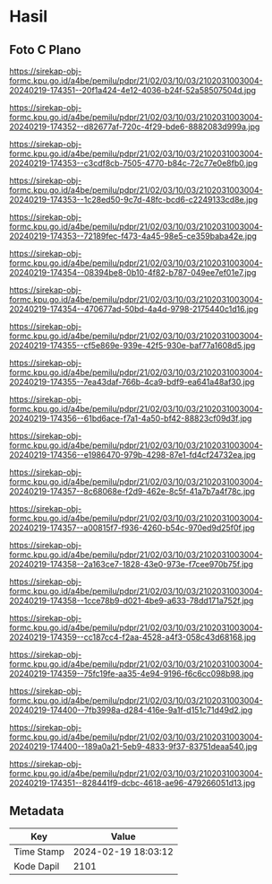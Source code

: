 # Hasil

## Foto C Plano

https://sirekap-obj-formc.kpu.go.id/a4be/pemilu/pdpr/21/02/03/10/03/2102031003004-20240219-174351--20f1a424-4e12-4036-b24f-52a58507504d.jpg

https://sirekap-obj-formc.kpu.go.id/a4be/pemilu/pdpr/21/02/03/10/03/2102031003004-20240219-174352--d82677af-720c-4f29-bde6-8882083d999a.jpg

https://sirekap-obj-formc.kpu.go.id/a4be/pemilu/pdpr/21/02/03/10/03/2102031003004-20240219-174353--c3cdf8cb-7505-4770-b84c-72c77e0e8fb0.jpg

https://sirekap-obj-formc.kpu.go.id/a4be/pemilu/pdpr/21/02/03/10/03/2102031003004-20240219-174353--1c28ed50-9c7d-48fc-bcd6-c2249133cd8e.jpg

https://sirekap-obj-formc.kpu.go.id/a4be/pemilu/pdpr/21/02/03/10/03/2102031003004-20240219-174353--72189fec-f473-4a45-98e5-ce359baba42e.jpg

https://sirekap-obj-formc.kpu.go.id/a4be/pemilu/pdpr/21/02/03/10/03/2102031003004-20240219-174354--08394be8-0b10-4f82-b787-049ee7ef01e7.jpg

https://sirekap-obj-formc.kpu.go.id/a4be/pemilu/pdpr/21/02/03/10/03/2102031003004-20240219-174354--470677ad-50bd-4a4d-9798-2175440c1d16.jpg

https://sirekap-obj-formc.kpu.go.id/a4be/pemilu/pdpr/21/02/03/10/03/2102031003004-20240219-174355--cf5e869e-939e-42f5-930e-baf77a1608d5.jpg

https://sirekap-obj-formc.kpu.go.id/a4be/pemilu/pdpr/21/02/03/10/03/2102031003004-20240219-174355--7ea43daf-766b-4ca9-bdf9-ea641a48af30.jpg

https://sirekap-obj-formc.kpu.go.id/a4be/pemilu/pdpr/21/02/03/10/03/2102031003004-20240219-174356--61bd6ace-f7a1-4a50-bf42-88823cf09d3f.jpg

https://sirekap-obj-formc.kpu.go.id/a4be/pemilu/pdpr/21/02/03/10/03/2102031003004-20240219-174356--e1986470-979b-4298-87e1-fd4cf24732ea.jpg

https://sirekap-obj-formc.kpu.go.id/a4be/pemilu/pdpr/21/02/03/10/03/2102031003004-20240219-174357--8c68068e-f2d9-462e-8c5f-41a7b7a4f78c.jpg

https://sirekap-obj-formc.kpu.go.id/a4be/pemilu/pdpr/21/02/03/10/03/2102031003004-20240219-174357--a00815f7-f936-4260-b54c-970ed9d25f0f.jpg

https://sirekap-obj-formc.kpu.go.id/a4be/pemilu/pdpr/21/02/03/10/03/2102031003004-20240219-174358--2a163ce7-1828-43e0-973e-f7cee970b75f.jpg

https://sirekap-obj-formc.kpu.go.id/a4be/pemilu/pdpr/21/02/03/10/03/2102031003004-20240219-174358--1cce78b9-d021-4be9-a633-78dd171a752f.jpg

https://sirekap-obj-formc.kpu.go.id/a4be/pemilu/pdpr/21/02/03/10/03/2102031003004-20240219-174359--cc187cc4-f2aa-4528-a4f3-058c43d68168.jpg

https://sirekap-obj-formc.kpu.go.id/a4be/pemilu/pdpr/21/02/03/10/03/2102031003004-20240219-174359--75fc19fe-aa35-4e94-9196-f6c6cc098b98.jpg

https://sirekap-obj-formc.kpu.go.id/a4be/pemilu/pdpr/21/02/03/10/03/2102031003004-20240219-174400--7fb3998a-d284-416e-9a1f-d151c71d49d2.jpg

https://sirekap-obj-formc.kpu.go.id/a4be/pemilu/pdpr/21/02/03/10/03/2102031003004-20240219-174400--189a0a21-5eb9-4833-9f37-83751deaa540.jpg

https://sirekap-obj-formc.kpu.go.id/a4be/pemilu/pdpr/21/02/03/10/03/2102031003004-20240219-174351--828441f9-dcbc-4618-ae96-479266051d13.jpg


## Metadata

| Key        | Value               |
| ---------- | ------------------- |
| Time Stamp | 2024-02-19 18:03:12 |
| Kode Dapil | 2101                |



